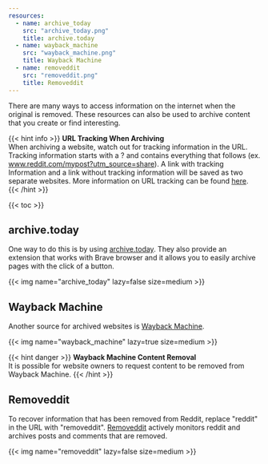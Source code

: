 ```yaml
---
resources:
  - name: archive_today
    src: "archive_today.png"
    title: archive.today
  - name: wayback_machine
    src: "wayback_machine.png"
    title: Wayback Machine
  - name: removeddit
    src: "removeddit.png"
    title: Removeddit
---
```


There are many ways to access information on the internet when the original is
removed. These resources can also be used to archive content that you create
or find interesting.

{{< hint info >}}
**URL Tracking When Archiving**\
When archiving a website, watch out for tracking information in the URL.
Tracking information starts with a ? and contains everything that follows
(ex. www.reddit.com/mypost?utm_source=share). A link with tracking Information
 and a link without tracking information will be saved as two separate websites.
 More information on URL tracking can be found [here](https://www.leadsquared.com/what-is-a-tracking-url/).
{{< /hint >}}

{{< toc >}}

## archive.today
One way to do this is by using [archive.today](https://archive.ph/).
They also provide an extension that works with Brave browser and it allows you
to easily archive pages with the click of a button.

{{< img name="archive_today" lazy=false size=medium >}}


## Wayback Machine
Another source for archived websites is [Wayback Machine](https://web.archive.org/).

{{< img name="wayback_machine" lazy=true size=medium >}}

{{< hint danger >}}
**Wayback Machine Content Removal**\
It is possible for website owners to request content to be removed from Wayback
Machine.
{{< /hint >}}

## Removeddit
To recover information that has been removed from Reddit, replace "reddit" in the
URL with "removeddit". [Removeddit](https://removeddit.com/) actively monitors
reddit and archives posts and comments that are removed.

{{< img name="removeddit" lazy=false size=medium >}}
